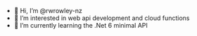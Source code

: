 - 👋 Hi, I’m @rwrowley-nz
- 👀 I’m interested in web api development and cloud functions
- 🌱 I’m currently learning the .Net 6 minimal API

<!---
rwrowley-nz/rwrowley-nz is a ✨ special ✨ repository because its `README.md` (this file) appears on your GitHub profile.
You can click the Preview link to take a look at your changes.
--->

